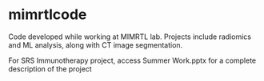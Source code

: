 # mimrtlcode
Code developed while working at MIMRTL lab. Projects include radiomics and ML analysis, along with CT image segmentation.

For SRS Immunotherapy project, access Summer Work.pptx for a complete description of the project
